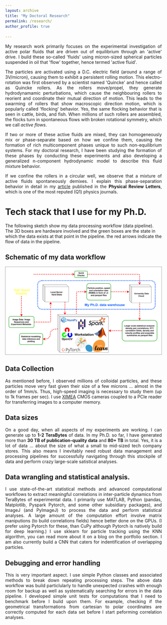 ```yaml
---
layout: archive
title: "My Doctoral Research"
permalink: /research/
author_profile: true

---
```

<p align="justify">
My research work primarily focuses on the experimental investigation of active polar fluids that are driven out of equilibrium through an 'active' drive. I build these so-called 'fluids' using micron-sized spherical particles suspended in oil that 'flow' together, hence termed 'active fluid'. 
</p>
<p align="justify">The particles are activated using a D.C. electric field (around a range of 3V/micron), causing them to exhibit a persistent rolling motion. This electro-rotation was first observed by a scientist named 'Quincke' and hence called as Quincke rollers. As the rollers move/propel, they generate hydrodynamamic perturbations, which cause the neighbouring rollers to reorient and coordinate their mutual direction of motion. This leads to the swarming of rollers that show macroscopic direction motion, which is popularly called 'flocking' behavior. Yes, the same flocking behavior that is seen in cattle, birds, and fish. When millions of such rollers are assembled, the flocks turn in spontaneous flows with broken rotational symmetry, which we call <I>active flows</I>. 
</p> 

<p align="justify">
If two or more of these active fluids are mixed, they can homogeneously mix or phase-separate based on how we confine them, causing the formation of rich multicomponent phases unique to such non-equilibrium systems. For my doctoral research, I have been studying the formation of these phases by conducting these experiments and also developing a generalized n-component hydrodynamic model to describe this fluid mixture behavior. 
</p>

<p align="justify">
If we confine the rollers in a circular well, we observe that a mixture of active fluids spontaneously demixes. I explain this phase-separation behavior in detail in my <a href = 'https://journals.aps.org/prl/abstract/10.1103/PhysRevLett.131.178304'>article</a> published in the <b>Physical Review Letters</b>, which is one of the most reputed (Q1) physics journals. 
</p>

# Tech stack that I use for my Ph.D.
The following sketch show my data processing workflow (data pipeline). The 3D boxes are hardware involved and the green boxes are the state in which the data exists at that point in the pipeline. the red arrows indicate the flow of data in the pipeline.

## Schematic of my data workflow
<img src="/images/Research/PhD data flow.svg" alt="Price_m2_vs_year.png" >

## Data Collection
<p align="justify">
As mentioned before, I observed millions of colloidal particles, and these particles move very fast given their size of a few microns ... almost in the order of 1mm/s. Thus, high-speed imaging is necessary to study them (up to 1k frames per sec). I use <a href = 'https://www.ximea.com/'> XIMEA</a> CMOS cameras coupled to a PCIe reader for transferring images to a computer memory.  
</p>

## Data sizes
<p align="justify">
On a good day, when all aspects of my experiments are working. I can generate up to <b> 1-2 TeraBytes</b> of data.
In my Ph.D. so far, I have generated more than <b>30 TB of publication-quality data</b> and <b>80+ TB</b> in total. Yes, it is a lot of data ... about the size of what a small to mid-sized tech company stores. This also means I inevitably need robust data management and processing pipelines for successfully navigating through this stockpile of data and perform crazy large-scale satistical analyses. 
</p>

## Data wrangling and statistical analysis.
<p align="justify">
I use state-of-the-art statistical methods and advanced computational workflows to extract meaningful correlations in inter-particle dynamics from TeraBytes of experimental data.  I primarily use MATLAB, Python (pandas, Matplotlib, Pyspark Pytorch, and some other subsidiary packages), and ImageJ (and PyImageJ) to process the data and perform statistical analyses. A large amount of the computation effort involve matrix maniputions (to build correlations fields) hence better done on the GPUs. (I prefer using Pytorch for these, than CuPy although Pytorch is natively build for deep learning.) I use sklearn for particle tracking using the KNN algorithm, you can read more about it on a blog on the portfolio section. I am also currently build a CNN that caters for indentification of overlapping particles. 
</p>

## Debugging and error handling
<p align="justify">
This is very important aspect. I use simple Python classes and associated methods to break down repeating processing steps. The above data workflow was build particlularly to handle unexpected crashes with enough room for backup as well as systematically searching for errors in the data pipeline. I developed simple unit tests for computations that I need to benchmark before I build upon them. For example, checking if the geometrical transformations from cartesian to polar coordinates are correctly computed for each data set before I start peforming correlation analyses. 
</p>
